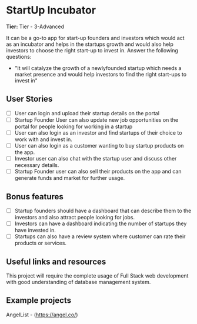 # StartUp Incubator

**Tier:** Tier - 3-Advanced

It can be a go-to app for start-up founders and investors which would act as an incubator and helps in the startups growth and would also help investors to choose the right start-up to invest in.
Answer the following questions:

-   "It will catalyze the growth of a newlyfounded startup which needs a market presence and would help investors to find the right start-ups to invest in"


## User Stories

-   [ ] User can login and upload their startup details on the portal 
-   [ ] Startup Founder User can also update new job opportunities on the portal for people looking for working in a startup
-   [ ] User can also login as an investor and find startups of their choice to work with and invest in.
-   [ ] User can also login as a customer wanting to buy startup products on the app.
-   [ ] Investor user can also chat with the startup user and discuss other necessary details.
-   [ ] Startup Founder user can also sell their products on the app and can generate funds and market for further usage.

## Bonus features

-   [ ] Startup founders should have a dashboard that can describe them to the investors and also attract people looking for jobs.
-   [ ] Investors can have a dashboard indicating the number of startups they have invested in.
-   [ ] Startups can also have a review system where customer can rate their products or services.

## Useful links and resources

This project will require the complete usage of Full Stack web development with good understanding of database management system.

## Example projects

AngelList - (https://angel.co/)

